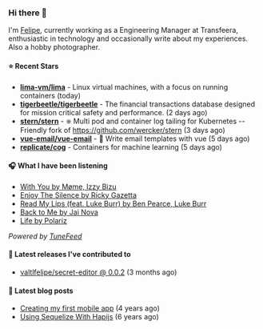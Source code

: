 ### Hi there 👋

I'm [Felipe](https://felipevm.com), currently working as a Engineering Manager at Transfeera, enthusiastic in technology and occasionally write about my experiences. Also a hobby photographer.

#### ⭐ Recent Stars
- **[lima-vm/lima](https://github.com/lima-vm/lima)** - Linux virtual machines, with a focus on running containers (today)
- **[tigerbeetle/tigerbeetle](https://github.com/tigerbeetle/tigerbeetle)** - The financial transactions database designed for mission critical safety and performance. (2 days ago)
- **[stern/stern](https://github.com/stern/stern)** - ⎈ Multi pod and container log tailing for Kubernetes -- Friendly fork of https://github.com/wercker/stern (3 days ago)
- **[vue-email/vue-email](https://github.com/vue-email/vue-email)** - 💌 Write email templates with vue (5 days ago)
- **[replicate/cog](https://github.com/replicate/cog)** - Containers for machine learning (5 days ago)

#### 🎧 What I have been listening
- [With You by Møme, Izzy Bizu](https://open.spotify.com/track/3VLHw9LckKrlGkzPxfJRLE)
- [Enjoy The Silence by Ricky Gazetta](https://open.spotify.com/track/5uTayUqWolm7zY8KUlUwnJ)
- [Read My Lips (feat. Luke Burr) by Ben Pearce, Luke Burr](https://open.spotify.com/track/3HEogXsBOz2fTBJVAgH1NF)
- [Back to Me by Jai Nova](https://open.spotify.com/track/2kQ58pBNieZ10whIYVuPr0)
- [Life by Polariz](https://open.spotify.com/track/2pWESo7dtudwFub2sd3yKN)

_Powered by [TuneFeed](https://tunefeed.app?ref=valtlfelipe-gh-profile)_ 

#### 🚀 Latest releases I've contributed to


- [valtlfelipe/secret-editor @ 0.0.2](https://github.com/valtlfelipe/secret-editor/releases/tag/0.0.2) (3 months ago)

#### 📄 Latest blog posts
- [Creating my first mobile app](https://felipevm.com/posts/creating-my-first-mobile-app/) (4 years ago)
- [Using Sequelize With Hapijs](https://felipevm.com/posts/using-sequelize-with-hapijs/) (6 years ago)
